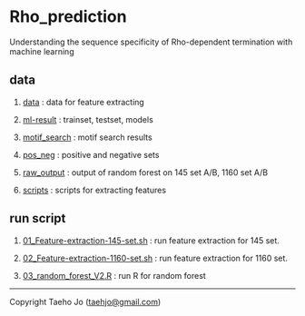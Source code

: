 # Rho_prediction
Understanding the sequence specificity of Rho-dependent termination with machine learning

## data

1. [data](https://github.com/taehojo/Rho_prediction/tree/master/data) : data for feature extracting

2. [ml-result](https://github.com/taehojo/Rho_prediction/tree/master/ml-result) : trainset, testset, models

3. [motif_search](https://github.com/taehojo/Rho_prediction/tree/master/motif_search) : motif search results 

4. [pos_neg](https://github.com/taehojo/Rho_prediction/tree/master/pos_neg) : positive and negative sets

5. [raw_output](https://github.com/taehojo/Rho_prediction/tree/master/raw_output) : output of random forest on 145 set A/B, 1160 set A/B 

6. [scripts](https://github.com/taehojo/Rho_prediction/tree/master/scripts) : scripts for extracting features

## run script
1. [01_Feature-extraction-145-set.sh](https://github.com/taehojo/Rho_prediction/blob/master/01_Feature-extraction-145-set.sh) : run feature extraction for 145 set. 

2. [02_Feature-extraction-1160-set.sh](https://github.com/taehojo/Rho_prediction/blob/master/02_Feature-extraction-1160-set.sh) : run feature extraction for 1160 set.

3. [03_random_forest_V2.R](https://github.com/taehojo/Rho_prediction/blob/master/03_random_forest_V2.R) : run R for random forest

-----

Copyright 
Taeho Jo (taehjo@gmail.com)

